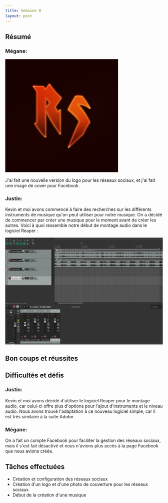 ```yaml
---
title: Semaine 8
layout: post
---
```


## Résumé

### Mégane:

![logo media sociaux](../medias/Logo_Neon_socialmedia.png)

J'ai fait une nouvelle version du logo pour les réseaux sociaux, et j'ai fait une image de cover pour Facebook.

### Justin:

Kevin et moi avons commencé à faire des recherches sur les différents instruments de musique qu'on peut utiliser pour notre musique. On a décidé de commencer par créer une musique pour le moment avant de créer les autres. Voici à quoi ressemble notre début de montage audio dans le logiciel Reaper :

![capture d'écran Reaper](../medias/justin_sem8.png)

## Bon coups et réussites

## Difficultés et défis

### Justin:

Kevin et moi avons décidé d'utiliser le logiciel Reaper pour le montage audio, car celui-ci offre plus d'options pour l'ajout d'instruments et le niveau audio. Nous avons trouvé l'adaptation à ce nouveau logiciel simple, car il est très similaire à la suite Adobe.

### Mégane:

On a fait un compte Facebook pour faciliter la gestion des réseaux sociaux, mais il s'est fait désactivé et nous n'avions plus accès à la page Facebook que nous avions créée.

## Tâches effectuées

- Création et configuration des réseaux sociaux
- Création d'un logo et d'une photo de couverture pour les réseaux sociaux
- Début de la création d'une musique
